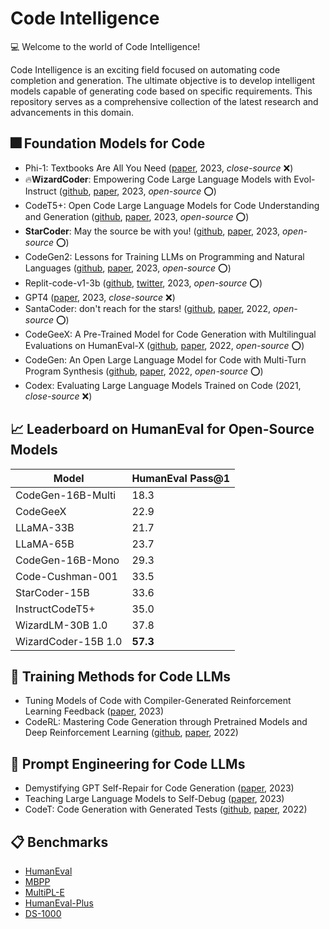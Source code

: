# Code Intelligence

💻 Welcome to the world of Code Intelligence!

Code Intelligence is an exciting field focused on automating code completion and generation. The ultimate objective is to develop intelligent models capable of generating code based on specific requirements. This repository serves as a comprehensive collection of the latest research and advancements in this domain.

## 🎆 Foundation Models for Code

- Phi-1: Textbooks Are All You Need ([paper](https://arxiv.org/abs/2306.11644), 2023,  *close-source* ❌)
- 🔥**WizardCoder**: Empowering Code Large Language Models with Evol-Instruct ([github](https://github.com/nlpxucan/WizardLM/tree/main/WizardCoder), [paper](https://arxiv.org/abs/2306.08568), 2023, *open-source* ⭕) 
- CodeT5+: Open Code Large Language Models for Code Understanding and Generation ([github](https://github.com/salesforce/CodeT5), [paper](https://arxiv.org/abs/2305.07922), 2023, *open-source* ⭕)
- **StarCoder**: May the source be with you! ([github](https://github.com/bigcode-project/starcoder), [paper](https://drive.google.com/file/d/1cN-b9GnWtHzQRoE7M7gAEyivY0kl4BYs/view), 2023, *open-source* ⭕)
- CodeGen2: Lessons for Training LLMs on Programming and Natural Languages ([github](https://github.com/salesforce/CodeGen2), [paper](https://arxiv.org/abs/2305.02309), 2023, *open-source* ⭕)
- Replit-code-v1-3b ([github](https://github.com/replit/ReplitLM/tree/main/replit-code-v1-3b), [twitter](https://twitter.com/Replit/status/1651344184593506304), 2023, *open-source* ⭕)
- GPT4 ([paper](https://arxiv.org/abs/2303.08774), 2023, *close-source* ❌)
- SantaCoder: don't reach for the stars! ([github](https://huggingface.co/bigcode/santacoder), [paper](https://arxiv.org/abs/2301.03988), 2022, *open-source* ⭕)
- CodeGeeX: A Pre-Trained Model for Code Generation with Multilingual Evaluations on HumanEval-X ([github](https://github.com/THUDM/CodeGeeX#codegeex-a-multilingual-code-generation-model), [paper](https://arxiv.org/abs/2303.17568), 2022, *open-source* ⭕)
- CodeGen: An Open Large Language Model for Code with Multi-Turn Program Synthesis ([github](https://github.com/salesforce/CodeGen), [paper](https://arxiv.org/pdf/2203.13474.pdf), 2022, *open-source* ⭕)
- Codex: Evaluating Large Language Models Trained on Code (2021, *close-source* ❌)

## 📈 Leaderboard on HumanEval for Open-Source Models

| Model            | HumanEval Pass@1 |
|------------------|------------------|
| CodeGen-16B-Multi| 18.3             |
| CodeGeeX         | 22.9             |
| LLaMA-33B        | 21.7             |
| LLaMA-65B        | 23.7             |
| CodeGen-16B-Mono | 29.3             |
| Code-Cushman-001 | 33.5             |
| StarCoder-15B    | 33.6             |
| InstructCodeT5+  | 35.0             |
| WizardLM-30B  1.0| 37.8             |
| WizardCoder-15B  1.0 | **57.3**     |


## 🔨 Training Methods for Code LLMs

- Tuning Models of Code with Compiler-Generated Reinforcement Learning Feedback ([paper](https://arxiv.org/abs/2305.18341), 2023)
- CodeRL: Mastering Code Generation through Pretrained Models and Deep Reinforcement Learning ([github](https://github.com/salesforce/CodeRL), [paper](https://arxiv.org/abs/2207.01780), 2022)

## 🔧 Prompt Engineering for Code LLMs

- Demystifying GPT Self-Repair for Code Generation ([paper](https://arxiv.org/abs//2306.09896), 2023)
- Teaching Large Language Models to Self-Debug ([paper](https://arxiv.org/abs/2304.05128), 2023)
- CodeT: Code Generation with Generated Tests ([github](https://github.com/microsoft/CodeT), [paper](https://arxiv.org/abs/2207.10397), 2022)

## 📋 Benchmarks

- [HumanEval](https://github.com/openai/human-eval)
- [MBPP](https://github.com/google-research/google-research/tree/master/mbpp)
- [MultiPL-E](https://github.com/nuprl/MultiPL-E)
- [HumanEval-Plus](https://github.com/evalplus/evalplus)
- [DS-1000](https://ds1000-code-gen.github.io/)
